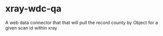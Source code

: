 # xray-wdc-qa

A web data connector that that will pull the record county by Object for a given scan id within xray
